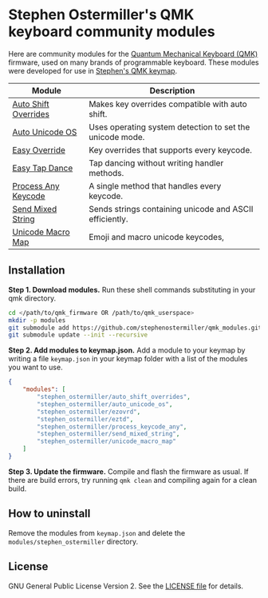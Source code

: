 # Stephen Ostermiller's QMK keyboard community modules

Here are community modules for the [Quantum Mechanical Keyboard
(QMK)](https://docs.qmk.fm) firmware, used on many brands of programmable keyboard.
These modules were developed for use in [Stephen's QMK
keymap](https://github.com/stephenostermiller/qmk_userspace/tree/main/keyboards/ergodox_ez/base/keymaps/dvorak_qwerty).

| Module                                          | Description                                              |
|-------------------------------------------------|----------------------------------------------------------|
| [Auto Shift Overrides](./auto_shift_overrides/) | Makes key overrides compatible with auto shift.          |
| [Auto Unicode OS](./auto_unicode_os/)           | Uses operating system detection to set the unicode mode. |
| [Easy Override](./ezovrd/)                      | Key overrides that supports every keycode.               |
| [Easy Tap Dance](./eztd/)                       | Tap dancing without writing handler methods.             |
| [Process Any Keycode](./process_keycode_any/)   | A single method that handles every keycode.              |
| [Send Mixed String](./send_mixed_string/)       | Sends strings containing unicode and ASCII efficiently.  |
| [Unicode Macro Map](./unicode_macro_map/)       | Emoji and macro unicode keycodes,                        |

## Installation

**Step 1. Download modules.** Run these shell commands substituting in your qmk directory.

```sh
cd </path/to/qmk_firmware OR /path/to/qmk_userspace>
mkdir -p modules
git submodule add https://github.com/stephenostermiller/qmk_modules.git modules/stephen_ostermiller
git submodule update --init --recursive
```

**Step 2. Add modules to keymap.json.** Add a module to your keymap by writing a
file `keymap.json` in your keymap folder with a list of the modules you want to use.

```json
{
    "modules": [
        "stephen_ostermiller/auto_shift_overrides",
        "stephen_ostermiller/auto_unicode_os",
        "stephen_ostermiller/ezovrd",
        "stephen_ostermiller/eztd",
        "stephen_ostermiller/process_keycode_any",
        "stephen_ostermiller/send_mixed_string",
        "stephen_ostermiller/unicode_macro_map"
    ]
}

```

**Step 3. Update the firmware.** Compile and flash the firmware as usual. If
there are build errors, try running `qmk clean` and compiling again for a clean
build.

## How to uninstall

Remove the modules from `keymap.json` and delete the `modules/stephen_ostermiller` directory.

## License

 GNU General Public License Version 2. See the [LICENSE file](LICENSE) for details.
